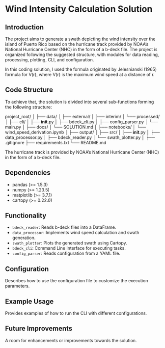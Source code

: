 # Wind Intensity Calculation Solution

## Introduction
The project aims to generate a swath depicting the wind intensity over the island of Puerto Rico based
on the hurricane track provided by NOAA’s National Hurricane Center (NHC) in the form of a b-deck file.
The project is organized following the suggested structure, with modules for data reading, processing, plotting, CLI, and configuration.

In this coding solution, I used the formula originated by Jelesnianski (1965) formula for V(r), where V(r) is the maximum wind speed at a distance of r.

## Code Structure
To achieve that, the solution is divided into several sub-functions forming the following structure:

project_root/
│
├── data/
│   ├── external/
│   ├── interim/
│   └── processed/
│
├── cli/
│   ├── __init__.py
│   ├── bdeck_cli.py
│   ├── config_parser.py
│   └── main.py
│
├── docs/
│   └── SOLUTION.md
│
├── notebooks/
│   └── wind_speed_derivation.ipynb
│
├── output/
│
├── src/
│   ├── __init__.py
│   ├── data_processor.py
│   ├── bdeck_reader.py
│   └── swath_plotter.py
│
├── .gitignore
├── requirements.txt
└── README.md

The hurricane track is provided by NOAA’s National Hurricane Center (NHC) in the form of a b-deck file.

## Dependencies
- pandas (>= 1.5.3)
- numpy (>= 1.23.5)
- matplotlib (>= 3.7.1)
- cartopy (>= 0.22.0)

## Functionality
- `bdeck_reader`: Reads b-deck files into a DataFrame.
- `data_processor`: Implements wind speed calculation and swath generation.
- `swath_plotter`: Plots the generated swath using Cartopy.
- `bdeck_cli`: Command Line Interface for executing tasks.
- `config_parser`: Reads configuration from a YAML file.

## Configuration
Describes how to use the configuration file to customize the execution parameters.

## Example Usage
Provides examples of how to run the CLI with different configurations.

## Future Improvements
A room for enhancements or improvements towards the solution.
